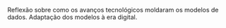 Reflexão sobre como os avanços tecnológicos moldaram os modelos de dados.
Adaptação dos modelos à era digital.
